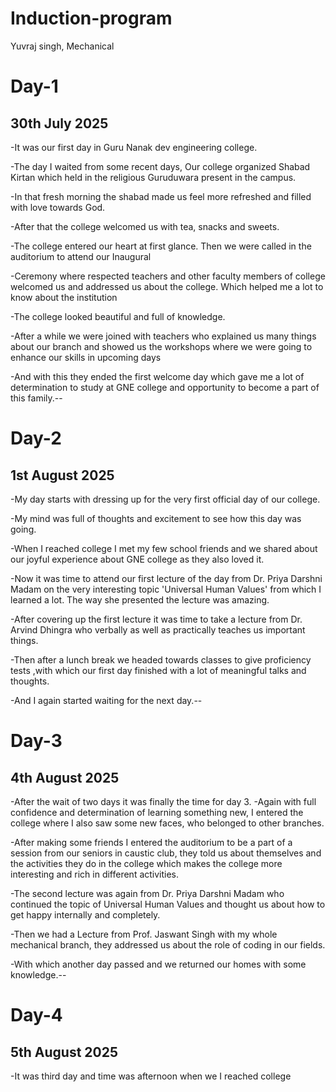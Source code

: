 # Induction-program
Yuvraj singh, Mechanical 

# Day-1

## 30th July 2025
-It was our first day in Guru Nanak dev engineering college. 

-The day I waited from some recent days, Our college organized Shabad Kirtan which held in the religious Guruduwara present in the campus.

-In that fresh morning the shabad made us feel more refreshed and filled with love towards God.

-After that the college welcomed us with tea, snacks and sweets.

-The college entered our heart at first glance. Then we were called in the auditorium to attend our Inaugural     

-Ceremony where respected teachers and other faculty members of college welcomed us and addressed us about the college. Which helped me a lot to know about the institution

-The college looked beautiful and full of knowledge.

-After a while we were joined with teachers who explained us many things about our branch and showed us the workshops where we were going to enhance our skills in upcoming days

-And with this they ended the first welcome day which gave me a lot of determination to study at GNE college and opportunity to become a part of this family.--

# Day-2

## 1st August 2025

-My day starts with dressing up for the very first official day of our college. 

-My mind was full of thoughts and excitement to see how this day was going.

-When I reached college I met my few school friends and we shared about our joyful experience about GNE college as they also loved it.

-Now it was time to attend our first lecture of the day from Dr. Priya Darshni Madam on the very interesting topic 'Universal Human Values' from which I learned a lot. 
The way she presented the lecture was amazing.

-After covering up the first lecture it was time to take a lecture from Dr. Arvind Dhingra who verbally as well as practically teaches us important things.

-Then after a lunch break we headed towards classes to give proficiency tests ,with which our first day finished with a lot of meaningful talks and thoughts.

-And I again started waiting for the next day.--

# Day-3

## 4th August 2025

-After the wait of two days it was finally the time for day 3.
-Again with full confidence and determination of learning something new, I entered the college where I also saw some new faces, who belonged to other branches.

-After making some friends I entered the auditorium to be a part of a session from our seniors in caustic club, they told us about themselves and the activities they do in the college which makes the college more interesting and rich in different activities.

-The second lecture was again from Dr. Priya Darshni Madam who continued the topic of Universal Human Values and thought us about how to get happy internally and completely.

-Then we had a Lecture from Prof. Jaswant Singh with my whole mechanical branch, they addressed us about the role of coding in our fields.

-With which another day passed and we returned our homes with some knowledge.--

# Day-4

## 5th August 2025

-It was third day and time was afternoon when we I reached college



















